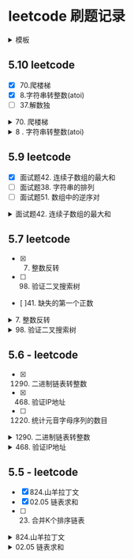 
# leetcode 刷题记录



<details>
<summary>模板</summary>

```js
console.log("heelo-")
```
</details>




## 5.10 leetcode
- [x] 70.爬楼梯                        
- [x] 8.字符串转整数(atoi)       
- [ ] 37.解数独

<details>
<summary>70. 爬楼梯</summary>

https://leetcode-cn.com/problems/climbing-stairs/submissions/

假设你正在爬楼梯。需要 n 阶你才能到达楼顶。

每次你可以爬 1 或 2 个台阶。你有多少种不同的方法可以爬到楼顶呢？

**示例 2：**

    输入： 3
    输出： 3
    解释： 有三种方法可以爬到楼顶。
    1.  1 阶 + 1 阶 + 1 阶
    2.  1 阶 + 2 阶
    3.  2 阶 + 1 阶

```js
/**
 * @param {number} n
 * @return {number}
 */
var climbStairs = function(n) {
    if( n === 0 ) return 0
    if( n === 1 ) return 1
    if( n === 2 ) return 2
    var pre = 1
    var cur = 2
    for( let i = 3; i <= n; i ++ ){
        let res = pre + cur
        pre = cur
        cur = res
    }
    return cur
};
```
</details>


<details>
<summary>8 . 字符串转整数(atoi)</summary>

https://leetcode-cn.com/problems/string-to-integer-atoi/

```js
/**
 * @param {string} str
 * @return {number}
 */
var myAtoi = function(str) {
    str = str.trim()
    let reg = /^(-|\+)?\d+/
    let res = str.match( reg )
    if( res === null ) return 0
    let num = parseInt( res[0] )
    if( num < Math.pow( -2, 31 ) ) return Math.pow( -2, 31 )
    if( num >= Math.pow( 2, 31 ) ) return Math.pow( 2, 31 ) - 1
    return num
};
```
</details>


## 5.9 leetcode

- [x] 面试题42. 连续子数组的最大和
- [ ] 面试题38. 字符串的排列
- [ ] 面试题51. 数组中的逆序对

<details>
<summary>面试题42. 连续子数组的最大和</summary>

https://leetcode-cn.com/problems/lian-xu-zi-shu-zu-de-zui-da-he-lcof/

```js
/**
 * @param {number[]} nums
 * @return {number}
 */
var maxSubArray = function(nums) {
    const dp = [nums[0]]

    let res = nums[0]
    for (let i = 1; i < nums.length; ++i) {
        dp[i] = nums[i]
        if (dp[i - 1] > 0) {
            dp[i] += dp[i - 1]
        }
        res = Math.max(res, dp[i])
    }
    return res
};
```
</details>


## 5.7 leetcode

- [x] 7. 整数反转
- [ ] 98. 验证二叉搜索树
- [ ]41. 缺失的第一个正数


<details>
<summary>7. 整数反转</summary>

https://leetcode-cn.com/problems/reverse-integer/

```js
/**
 * @param {number} x
 * @return {number}
 */
var reverse = function(x) {
    let isNegative = x < 0 ? true : false
    if( isNegative ){
        x = String(x).substr(1).split("").reverse().join("")
    } else {
        x = String(x).split("").reverse().join("")
    }
    if( isNegative ) x = "-" + x
    x = parseInt( x )
    if( x > Math.pow( 2, 31 ) - 1 ){
        return 0
    }
    if( Math.abs( x ) > Math.pow( 2, 31 ) ){
        return 0
    }
    return x
};
```
</details>


<details>
<summary>98. 验证二叉搜索树</summary>

https://leetcode-cn.com/problems/validate-binary-search-tree/

**暂时不对**

```js
var isValidBST = function(root) {
    var fn = ( node, rootVal ) => {
        if( !node ) return true
        let res = true
        if( node.left ){
            res = node.val > node.left.val  && node.left.val < rootVal
            console.log( node.left.val, rootVal, res )
            if( !res ) return res
        }
        if( node.right ){
            res = node.val < node.right.val && node.right.val > rootVal
            console.log( node.right.val )
        }
        return res && fn( node.left, rootVal ) && fn( node.right, rootVal )
    }
    if( !root ) return true
    return fn( root, root.val )
};
```
</details>


## 5.6 - leetcode

- [x] 1290. 二进制链表转整数
- [x] 468. 验证IP地址
- [ ] 1220. 统计元音字母序列的数目

<details>
<summary>1290. 二进制链表转整数</summary>

https://leetcode-cn.com/problems/convert-binary-number-in-a-linked-list-to-integer/

```js
/**
 * Definition for singly-linked list.
 * function ListNode(val) {
 *     this.val = val;
 *     this.next = null;
 * }
 */
/**
 * @param {ListNode} head
 * @return {number}
 */
var getDecimalValue = function(head) {
    var arr = []
    while( head ){
        arr.push( head.val )
        head = head.next
    }
    var res = 0
    arr.reverse()
    for( let i = 0; i < arr.length; i ++ ){
        res += arr[i] * 2 ** i
    }
    return res
};
```
</details>


<details>
<summary>468. 验证IP地址</summary>

https://leetcode-cn.com/problems/validate-ip-address/

```js
/**
 * @param {string} IP
 * @return {string}
 */
var validIPAddress = function(IP) {
    var ipV4 = ( ip="" ) => {
        var arr = ip.split(".")
        if( arr.length > 4 || arr.length < 4 ) return "Neither"
        for( let i = 0; i < arr.length; i ++ ){
            if( arr[i].length < 1 || arr[i].length > 3 ){
                return "Neither"
            }
            if( arr[i].length > 1 && arr[i][0] == 0 ){
                return "Neither"
            }
            if( /\D/.test( arr[i] ) || parseInt( arr[i] ) > 255 ){
                return "Neither"
            }
        }
        return "IPv4"
    }
    var ipV6 = ( ip ) => {
        var arr = ip.split(":")
        var reg = /^[0-9a-fA-F]{1,4}$/
        if( arr.length > 8 || arr.length < 8 ) return "Neither"
        for( let i = 0; i < arr.length; i ++ ){
            if( !reg.test( arr[i] ) ){
                return "Neither"
            }
        }
        return "IPv6"
    }
    return IP.includes(":") ? ipV6( IP ) : ipV4( IP )
};
```
</details>


## 5.5 - leetcode

- [x] 824.山羊拉丁文
- [x] 02.05 链表求和
- [ ] 23. 合并K个排序链表


<details>
<summary>824.山羊拉丁文</summary>

https://leetcode-cn.com/problems/goat-latin/

```js
/**
 * @param {string} S
 * @return {string}
 */
var toGoatLatin = function(S) {
    var arr = [ "a", "e", "i", "o", "u", "A", "E", "I", "O", "U" ]
    var wordArr = S.split(/\s/)
    for( let i = 0; i < wordArr.length; i ++ ){
        if( !arr.includes( wordArr[i][0] ) ){
            wordArr[i] = wordArr[i].substring( 1 ) + wordArr[i][0]
        }
        wordArr[i] = wordArr[i] + "ma"
        for( let j = 0; j < i + 1; j ++ ){
            wordArr[i] = wordArr[i] + "a"
        }
    }
    return wordArr.join(" ")
};
```
</details>


<details>
<summary>02.05 链表求和</summary>

https://leetcode-cn.com/problems/sum-lists-lcci/

```js
/**
 * Definition for singly-linked list.
 * function ListNode(val) {
 *     this.val = val;
 *     this.next = null;
 * }
 */
/**
 * @param {ListNode} l1
 * @param {ListNode} l2
 * @return {ListNode}
 */
var addTwoNumbers = function(l1, l2) {
    var flag = 0
    var head = new ListNode(0)
    var go = head
    while( l1 || l2 || flag ){
        let v1 = l1 ? l1.val : 0
        let v2 = l2 ? l2.val : 0
        let count = v1  + v2 + flag
        let node = new ListNode( count % 10 )
        flag = count >= 10 ? 1 : 0
        go.next = node
        go = go.next
        l1 = l1 ? l1.next : null
        l2 = l2 ? l2.next : null
    }
    return head.next
};
```
</details>

